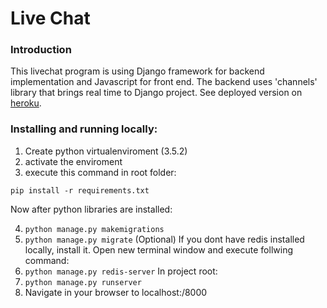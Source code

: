 # Live Chat

### Introduction
This livechat program is using Django framework for backend implementation 
and Javascript for front end. The backend uses 'channels' library that brings real time to Django project.
See deployed version on [heroku](djlivechat.herokuapp.com).
 
### Installing and running locally:
1. Create python virtualenviroment (3.5.2) 
2. activate the enviroment
3. execute this command in root folder:

`pip install -r requirements.txt`

Now after python libraries are installed:

4. `python manage.py makemigrations`
5. `python manage.py migrate`
(Optional) If you dont have redis installed locally, install it.
Open new terminal window and execute follwing command:
6. `python manage.py redis-server`
 In project root:
7. `python manage.py runserver`
8. Navigate in your browser to 
    localhost:/8000

 